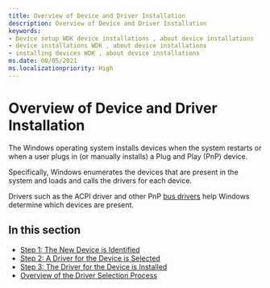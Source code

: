 ```yaml
---
title: Overview of Device and Driver Installation
description: Overview of Device and Driver Installation
keywords:
- Device setup WDK device installations , about device installations
- device installations WDK , about device installations
- installing devices WDK , about device installations
ms.date: 08/05/2021
ms.localizationpriority: High
---
```


# Overview of Device and Driver Installation

The Windows operating system installs devices when the system restarts or when a user plugs in (or manually installs) a Plug and Play (PnP) device.

Specifically, Windows enumerates the devices that are present in the system and loads and calls the drivers for each device.

Drivers such as the ACPI driver and other PnP [bus drivers](../kernel/bus-drivers.md) help Windows determine which devices are present.

## In this section


-   [Step 1: The New Device is Identified](step-1--the-new-device-is-identified.md)
-   [Step 2: A Driver for the Device is Selected](step-2--a-driver-for-the-device-is-selected.md)
-   [Step 3: The Driver for the Device is Installed](step-3--the-driver-for-the-device-is-installed.md)
-   [Overview of the Driver Selection Process](overview-of-the-driver-selection-process.md)
